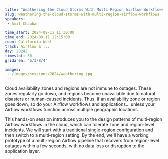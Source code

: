 ```yaml
---
title: "Weathering the Cloud Storms With Multi-Region Airflow Workflows"
slug: weathering-the-cloud-storms-with-multi-region-airflow-workflows
speakers:
 - Amit Chauhan

time_start: 2024-09-11 11:30:00
time_end: 2024-09-11 12:15:00
room: California West
track: Airflow & ...
day: 20242
timeslot: 50
gridarea: "6/3/8/4"

images: 
 - /images/sessions/2024/weathering.jpg
---
```


Cloud availability zones and regions are not immune to outages. These zones regularly go down, and regions become unavailable due to natural disasters or human-caused incidents. Thus, if an availability zone or region goes down, so do your Airflow workflows and applications… unless your Airflow workflows function across multiple geographic locations.
 
 
 
 This hands-on session introduces you to the design patterns of multi-region Airflow workflows in the cloud, which can tolerate zone and region-level incidents. We will start with a traditional single-region configuration and then switch to a multi-region setting. By the end, we'll have a working prototype of a multi-region Airflow pipeline that recovers from region-level outages within a few seconds, with no data loss or disruption to the application layer.
